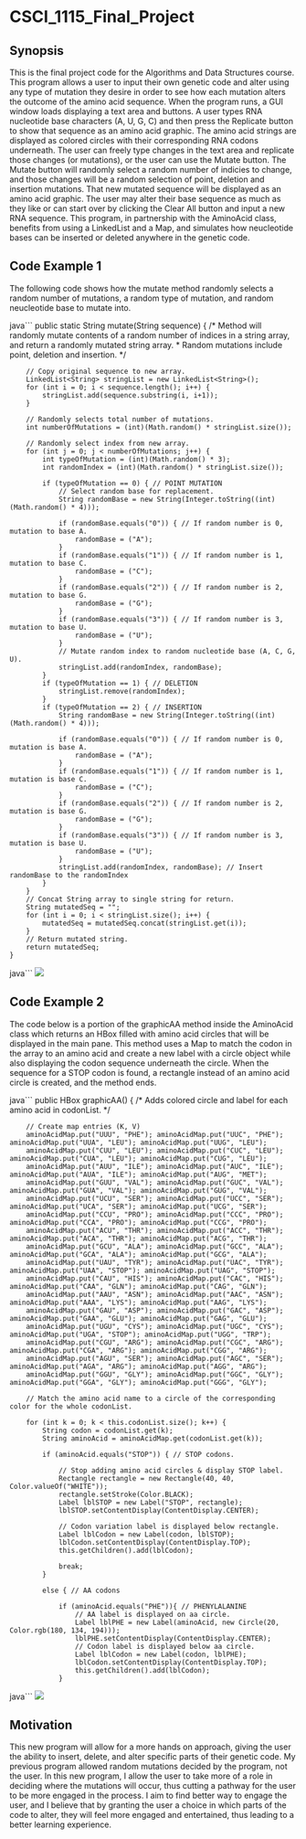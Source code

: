 # CSCI_1115_Final_Project

## Synopsis
This is the final project code for the Algorithms and Data Structures course. This program allows a user to input their own genetic code and alter using any type of mutation they desire in order to see how each mutation alters the outcome of the amino acid sequence. When the program runs, a GUI window loads displaying a text area and buttons. A user types RNA nucleotide base characters (A, U, G, C) and then press the Replicate  button to show that sequence as an amino acid graphic. The amino acid strings are displayed as colored circles with their corresponding RNA codons underneath. The user can freely type changes in the text area and replicate those changes (or mutations), or the user can use the Mutate button. The Mutate button will randomly select a random number of indicies to change, and those changes will be a random selection of point, deletion and insertion mutations. That new mutated sequence will be displayed as an amino acid graphic. The user may alter their base sequence as much as they like or can start over by clicking the Clear All button and input a new RNA sequence. This program, in partnership with the AminoAcid class, benefits from using a LinkedList and a Map, and simulates how neucleotide bases can be inserted or deleted anywhere in the genetic code.  


## Code Example 1
The following code shows how the mutate method randomly selects a random number of mutations, a random type of mutation, and random neucleotide base to mutate into.

java```
	public static String mutate(String sequence) {
	/* Method will randomly mutate contents of a random number of indices in a string array, and return a randomly mutated string array.
	 * Random mutations include point, deletion and insertion. */	

		// Copy original sequence to new array.
		LinkedList<String> stringList = new LinkedList<String>();
		for (int i = 0; i < sequence.length(); i++) {
			stringList.add(sequence.substring(i, i+1));
		}

		// Randomly selects total number of mutations.
		int numberOfMutations = (int)(Math.random() * stringList.size());

		// Randomly select index from new array.
		for (int j = 0; j < numberOfMutations; j++) {
			int typeOfMutation = (int)(Math.random() * 3);
			int randomIndex = (int)(Math.random() * stringList.size());
			
			if (typeOfMutation == 0) { // POINT MUTATION
				// Select random base for replacement.
				String randomBase = new String(Integer.toString((int)(Math.random() * 4)));
				
				if (randomBase.equals("0")) { // If random number is 0, mutation to base A.
					randomBase = ("A");
				}
				if (randomBase.equals("1")) { // If random number is 1, mutation to base C.
					randomBase = ("C");
				}
				if (randomBase.equals("2")) { // If random number is 2, mutation to base G.
					randomBase = ("G");
				}
				if (randomBase.equals("3")) { // If random number is 3, mutation to base U.
					randomBase = ("U");
				}
				// Mutate random index to random nucleotide base (A, C, G, U).
				stringList.add(randomIndex, randomBase);
			}
			if (typeOfMutation == 1) { // DELETION
				stringList.remove(randomIndex);
			}
			if (typeOfMutation == 2) { // INSERTION
				String randomBase = new String(Integer.toString((int)(Math.random() * 4)));
				
				if (randomBase.equals("0")) { // If random number is 0, mutation is base A.
					randomBase = ("A");
				}
				if (randomBase.equals("1")) { // If random number is 1, mutation is base C.
					randomBase = ("C");
				}
				if (randomBase.equals("2")) { // If random number is 2, mutation is base G.
					randomBase = ("G");
				}
				if (randomBase.equals("3")) { // If random number is 3, mutation is base U.
					randomBase = ("U");
				}
				stringList.add(randomIndex, randomBase); // Insert randomBase to the randomIndex
			}	
		}
		// Concat String array to single string for return.
		String mutatedSeq = "";
		for (int i = 0; i < stringList.size(); i++) {
			mutatedSeq = mutatedSeq.concat(stringList.get(i));
		}
		// Return mutated string. 
		return mutatedSeq;
	}
 java```
 ![](Code_Example_1.png)
 

## Code Example 2
The code below is a portion of the graphicAA method inside the AminoAcid class which returns an HBox filled with amino acid circles that will be displayed in the main pane. This method uses a Map to match the codon in the array to an amino acid and create a new label with a circle object while also displaying the codon sequence underneath the circle. When the sequence for a STOP codon is found, a rectangle instead of an amino acid circle is created, and the method ends.

java```
	public HBox graphicAA() {
	/* Adds colored circle and label for each amino acid in codonList. */
		
		// Create map entries (K, V)
		aminoAcidMap.put("UUU", "PHE");	aminoAcidMap.put("UUC", "PHE");	aminoAcidMap.put("UUA", "LEU"); aminoAcidMap.put("UUG", "LEU");
		aminoAcidMap.put("CUU", "LEU");	aminoAcidMap.put("CUC", "LEU");	aminoAcidMap.put("CUA", "LEU"); aminoAcidMap.put("CUG", "LEU");
		aminoAcidMap.put("AUU", "ILE");	aminoAcidMap.put("AUC", "ILE");	aminoAcidMap.put("AUA", "ILE"); aminoAcidMap.put("AUG", "MET");
		aminoAcidMap.put("GUU", "VAL");	aminoAcidMap.put("GUC", "VAL");	aminoAcidMap.put("GUA", "VAL"); aminoAcidMap.put("GUG", "VAL");
		aminoAcidMap.put("UCU", "SER");	aminoAcidMap.put("UCC", "SER");	aminoAcidMap.put("UCA", "SER"); aminoAcidMap.put("UCG", "SER");	
		aminoAcidMap.put("CCU", "PRO");	aminoAcidMap.put("CCC", "PRO");	aminoAcidMap.put("CCA", "PRO"); aminoAcidMap.put("CCG", "PRO");
		aminoAcidMap.put("ACU", "THR");	aminoAcidMap.put("ACC", "THR");	aminoAcidMap.put("ACA", "THR"); aminoAcidMap.put("ACG", "THR");	
		aminoAcidMap.put("GCU", "ALA");	aminoAcidMap.put("GCC", "ALA");	aminoAcidMap.put("GCA", "ALA"); aminoAcidMap.put("GCG", "ALA");	
		aminoAcidMap.put("UAU", "TYR");	aminoAcidMap.put("UAC", "TYR");	aminoAcidMap.put("UAA", "STOP"); aminoAcidMap.put("UAG", "STOP");
		aminoAcidMap.put("CAU", "HIS");	aminoAcidMap.put("CAC", "HIS");	aminoAcidMap.put("CAA", "GLN"); aminoAcidMap.put("CAG", "GLN");
		aminoAcidMap.put("AAU", "ASN");	aminoAcidMap.put("AAC", "ASN");	aminoAcidMap.put("AAA", "LYS"); aminoAcidMap.put("AAG", "LYS");
		aminoAcidMap.put("GAU", "ASP");	aminoAcidMap.put("GAC", "ASP");	aminoAcidMap.put("GAA", "GLU"); aminoAcidMap.put("GAG", "GLU");
		aminoAcidMap.put("UGU", "CYS");	aminoAcidMap.put("UGC", "CYS");	aminoAcidMap.put("UGA", "STOP"); aminoAcidMap.put("UGG", "TRP");
		aminoAcidMap.put("CGU", "ARG");	aminoAcidMap.put("CGC", "ARG");	aminoAcidMap.put("CGA", "ARG"); aminoAcidMap.put("CGG", "ARG");
		aminoAcidMap.put("AGU", "SER");	aminoAcidMap.put("AGC", "SER");	aminoAcidMap.put("AGA", "ARG"); aminoAcidMap.put("AGG", "ARG");
		aminoAcidMap.put("GGU", "GLY");	aminoAcidMap.put("GGC", "GLY");	aminoAcidMap.put("GGA", "GLY"); aminoAcidMap.put("GGG", "GLY");

		// Match the amino acid name to a circle of the corresponding color for the whole codonList.

		for (int k = 0; k < this.codonList.size(); k++) {
			String codon = codonList.get(k);
			String aminoAcid = aminoAcidMap.get(codonList.get(k));
			
			if (aminoAcid.equals("STOP")) { // STOP codons.
			
				// Stop adding amino acid circles & display STOP label.
				Rectangle rectangle = new Rectangle(40, 40, Color.valueOf("WHITE"));
				rectangle.setStroke(Color.BLACK);
				Label lblSTOP = new Label("STOP", rectangle);
				lblSTOP.setContentDisplay(ContentDisplay.CENTER);
				
				// Codon variation label is displayed below rectangle.
				Label lblCodon = new Label(codon, lblSTOP);
				lblCodon.setContentDisplay(ContentDisplay.TOP);
				this.getChildren().add(lblCodon);
				
				break;
			}
			
			else { // AA codons
			
				if (aminoAcid.equals("PHE")){ // PHENYLALANINE
					// AA label is displayed on aa circle.
					Label lblPHE = new Label(aminoAcid, new Circle(20, Color.rgb(180, 134, 194)));
					lblPHE.setContentDisplay(ContentDisplay.CENTER);
					// Codon label is displayed below aa circle.
					Label lblCodon = new Label(codon, lblPHE);
					lblCodon.setContentDisplay(ContentDisplay.TOP);
					this.getChildren().add(lblCodon);
				}
 java```
 ![](Code_Example_1.png)


## Motivation
This new program will allow for a more hands on approach, giving the user the ability to insert, delete, and alter specific parts of their genetic code.  My previous program allowed random mutations decided by the program, not the user.  In this new program, I allow the user to take more of a role in deciding where the mutations will occur, thus cutting a pathway for the user to be more engaged in the process.  I aim to find better way to engage the user, and I believe that by granting the user a choice in which parts of the code to alter, they will feel more engaged and entertained, thus leading to a better learning experience.

